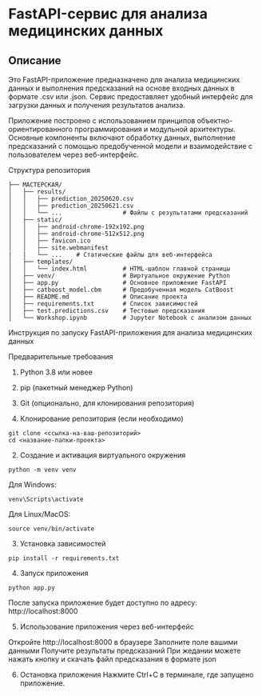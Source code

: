# FastAPI-сервис для анализа медицинских данных

## Описание
Это FastAPI-приложение предназначено для анализа медицинских данных и выполнения предсказаний на основе входных данных в формате .csv или .json. Сервис предоставляет удобный интерфейс для загрузки данных и получения результатов анализа.

Приложение построено с использованием принципов объектно-ориентированного программирования и модульной архитектуры. Основные компоненты включают обработку данных, выполнение предсказаний с помощью предобученной модели и взаимодействие с пользователем через веб-интерфейс.

Структура репозитория
```
├── МАСТЕРСКАЯ/
│   ├── results/
│   │   ├── prediction_20250620.csv
│   │   ├── prediction_20250621.csv
│   │   └── ...                 # Файлы с результатами предсказаний
│   ├── static/
│   │   ├── android-chrome-192x192.png
│   │   ├── android-chrome-512x512.png
│   │   ├── favicon.ico
│   │   ├── site.webmanifest
|   |   └── ...    # Статические файлы для веб-интерфейса
│   ├── templates/
│   │   └── index.html          # HTML-шаблон главной страницы
│   ├── venv/                   # Виртуальное окружение Python
│   ├── app.py                  # Основное приложение FastAPI
│   ├── catboost_model.cbm      # Предобученная модель CatBoost
│   ├── README.md               # Описание проекта
│   ├── requirements.txt        # Список зависимостей
│   ├── test.predictions.csv    # Тестовые предсказания
│   └── Workshop.ipynb          # Jupyter Notebook с анализом данных
```

Инструкция по запуску FastAPI-приложения для анализа медицинских данных

Предварительные требования
1. Python 3.8 или новее
2. pip (пакетный менеджер Python)
3. Git (опционально, для клонирования репозитория)

1. Клонирование репозитория (если необходимо)
```
git clone <ссылка-на-ваш-репозиторий>
cd <название-папки-проекта>
```

2. Создание и активация виртуального окружения

```
python -m venv venv
```
Для Windows:
```
venv\Scripts\activate
```

Для Linux/MacOS:
```
source venv/bin/activate
```

3. Установка зависимостей
```
pip install -r requirements.txt
```
4. Запуск приложения
```
python app.py
```
После запуска приложение будет доступно по адресу:
http://localhost:8000

5. Использование приложения через веб-интерфейс

Откройте http://localhost:8000 в браузере
Заполните поле вашими данными
Получите результаты предсказаний
При жедании можете нажать кнопку и скачать файл предсказания в формате json

6. Остановка приложения
Нажмите Ctrl+C в терминале, где запущено приложение.
